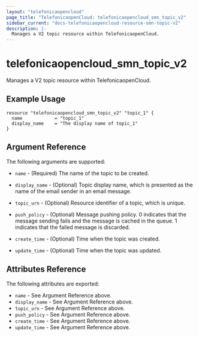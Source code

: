 ```yaml
---
layout: "telefonicaopencloud"
page_title: "TelefonicaopenCloud: telefonicaopencloud_smn_topic_v2"
sidebar_current: "docs-telefonicaopencloud-resource-smn-topic-v2"
description: |-
  Manages a V2 topic resource within TelefonicaopenCloud.
---
```


# telefonicaopencloud\_smn\_topic\_v2

Manages a V2 topic resource within TelefonicaopenCloud.

## Example Usage

```hcl
resource "telefonicaopencloud_smn_topic_v2" "topic_1" {
  name            = "topic_1"
  display_name    = "The display name of topic_1"
}
```

## Argument Reference

The following arguments are supported:

* `name` - (Required) The name of the topic to be created.

* `display_name` - (Optional) Topic display name, which is presented as the
    name of the email sender in an email message.

* `topic_urn` - (Optional) Resource identifier of a topic, which is unique.

* `push_policy` - (Optional) Message pushing policy. 0 indicates that the message
    sending fails and the message is cached in the queue. 1 indicates that the
    failed message is discarded.

* `create_time` - (Optional) Time when the topic was created.

* `update_time` - (Optional) Time when the topic was updated.

## Attributes Reference

The following attributes are exported:

* `name` - See Argument Reference above.
* `display_name` - See Argument Reference above.
* `topic_urn` - See Argument Reference above.
* `push_policy` - See Argument Reference above.
* `create_time` - See Argument Reference above.
* `update_time` - See Argument Reference above.
